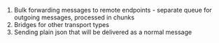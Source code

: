   1. Bulk forwarding messages to remote endpoints - separate queue for outgoing messages, processed in chunks
  1. Bridges for other transport types
  1. Sending plain json that will be delivered as a normal message